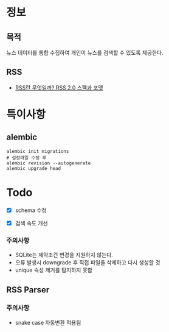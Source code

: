 # 정보
## 목적
뉴스 데이터를 통합 수집하여 개인이 뉴스를 검색할 수 있도록 제공한다.


## RSS
* [RSS란 무엇일까? RSS 2.0 스펙과 포맷](https://madplay.github.io/post/rss2-specification)

# 특이사항
## alembic
```shell
alembic init migrations
# 설정파일 수정 후
alembic revision --autogenerate
alembic upgrade head
```

# Todo
* [x] schema 수정
* [x] 검색 속도 개선


### 주의사항
* SQLite는 제약조건 변경을 지원하지 않는다.
* 오류 발생시 downgrade 후 직접 파일을 삭제하고 다시 생성할 것
* unique 속성 제거를 탐지하지 못함

## RSS Parser
### 주의사항
* snake case 자동변환 적용됨